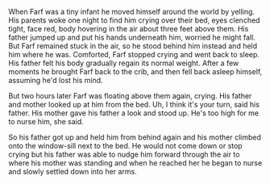 When Farf was a tiny infant he moved himself around the world by yelling. His parents woke one night to find him crying over their bed, eyes clenched tight, face red, body hovering in the air about three feet above them. His father jumped up and put his hands underneath him, worried he might fall. But Farf remained stuck in the air, so he stood behind him instead and held him where he was. Comforted, Farf stopped crying and went back to sleep. His father felt his body gradually regain its normal weight. After a few moments he brought Farf back to the crib, and then fell back asleep himself, assuming he'd lost his mind.

But two hours later Farf was floating above them again, crying. His father and mother looked up at him from the bed. Uh, I think it's your turn, said his father. His mother gave his father a look and stood up. He's too high for me to nurse him, she said.

So his father got up and held him from behind again and his mother climbed onto the window-sill next to the bed. He would not come down or stop crying but his father was able to nudge him forward through the air to where his mother was standing and when he reached her he began to nurse and slowly settled down into her arms.  

